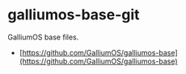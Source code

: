 # galliumos-base-git

GalliumOS base files.

- [https://github.com/GalliumOS/galliumos-base](https://github.com/GalliumOS/galliumos-base)
